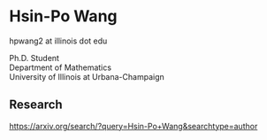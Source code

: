 # Hsin-Po Wang

hpwang2 at illinois dot edu

Ph.D. Student  
Department of Mathematics  
University of Illinois at Urbana-Champaign  

## Research

https://arxiv.org/search/?query=Hsin-Po+Wang&searchtype=author
